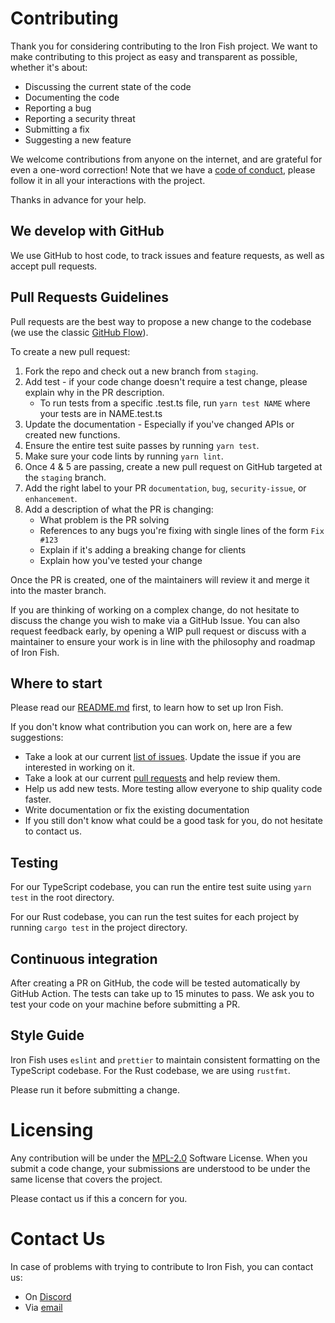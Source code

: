 # Contributing

Thank you for considering contributing to the Iron Fish project. We want to make contributing to this project as easy and transparent as possible, whether it's about:

* Discussing the current state of the code
* Documenting the code
* Reporting a bug
* Reporting a security threat
* Submitting a fix
* Suggesting a new feature

We welcome contributions from anyone on the internet, and are grateful for even a one-word correction! Note that we have a [code of conduct](./CODE_OF_CONDUCT.md), please follow it in all your interactions with the project.


Thanks in advance for your help.


## We develop with GitHub

We use GitHub to host code, to track issues and feature requests, as well as accept pull requests.


## Pull Requests Guidelines

Pull requests are the best way to propose a new change to the codebase (we use the classic [GitHub Flow](https://guides.github.com/introduction/flow/index.html)).

To create a new pull request:
1. Fork the repo and check out a new branch from `staging`.
2. Add test - if your code change doesn't require a test change, please explain why in the PR description.
   * To run tests from a specific .test.ts file, run `yarn test NAME` where your tests are in NAME.test.ts
3. Update the documentation - Especially if you've changed APIs or created new functions.
4. Ensure the entire test suite passes by running `yarn test`.
5. Make sure your code lints by running `yarn lint`.
6. Once 4 & 5 are passing, create a new pull request on GitHub targeted at the `staging` branch.
7. Add the right label to your PR `documentation`, `bug`, `security-issue`, or `enhancement`.
8. Add a description of what the PR is changing:
   * What problem is the PR solving
   * References to any bugs you're fixing with single lines of the form `Fix #123`
   * Explain if it's adding a breaking change for clients
   * Explain how you've tested your change

Once the PR is created, one of the maintainers will review it and merge it into the master branch.

If you are thinking of working on a complex change, do not hesitate to discuss the change you wish to make via a GitHub Issue. You can also request feedback early, by opening a WIP pull request or discuss with a maintainer to ensure your work is in line with the philosophy and roadmap of Iron Fish.


## Where to start

Please read our [README.md](./README.md) first, to learn how to set up Iron Fish.

If you don't know what contribution you can work on, here are a few suggestions:
* Take a look at our current [list of issues](https://github.com/iron-fish/ironfish/issues). Update the issue if you are interested in working on it.
* Take a look at our current [pull requests](https://github.com/iron-fish/ironfish/pulls) and help review them.
* Help us add new tests. More testing allow everyone to ship quality code faster.
* Write documentation or fix the existing documentation
* If you still don't know what could be a good task for you, do not hesitate to contact us.


## Testing

For our TypeScript codebase, you can run the entire test suite using `yarn test` in the root directory.

For our Rust codebase, you can run the test suites for each project by running `cargo test` in the project directory.

## Continuous integration

After creating a PR on GitHub, the code will be tested automatically by GitHub Action. The tests can take up to 15 minutes to pass. We ask you to test your code on your machine before submitting a PR.


## Style Guide

Iron Fish uses `eslint` and `prettier` to maintain consistent formatting on the TypeScript codebase.
For the Rust codebase, we are using `rustfmt`.

Please run it before submitting a change.


# Licensing

Any contribution will be under the [MPL-2.0](https://www.mozilla.org/en-US/MPL/2.0/) Software License.
When you submit a code change, your submissions are understood to be under the same license that covers the project.

Please contact us if this a concern for you.


# Contact Us

In case of problems with trying to contribute to Iron Fish, you can contact us:
* On [Discord](https://discord.gg/H7Mk3qacyM)
* Via [email](contact@ironfish.network)

